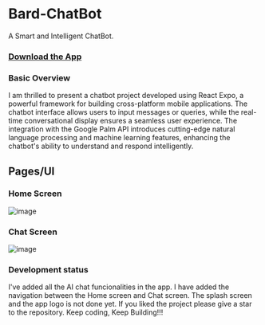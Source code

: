 
# Bard-ChatBot

A Smart and Intelligent ChatBot.

### [Download the App](https://drive.google.com/file/d/1ULD2w9Pul0xMey7CN76nLQbqVE5vsbCz/view?usp=sharing)

### Basic Overview

I am thrilled to present a chatbot project developed using React Expo, a powerful framework for building cross-platform mobile applications.
The chatbot interface allows users to input messages or queries, while the real-time conversational display ensures a seamless user experience. 
The integration with the Google Palm API introduces cutting-edge natural language processing and machine learning features, enhancing the chatbot's ability to understand and respond intelligently.

## Pages/UI

### Home Screen
![image](https://github.com/RohitPatra-2002/Bard-ChatBot/assets/119285694/72c5515c-a870-4646-b01a-dae4633e20ef)


### Chat Screen
![image](https://github.com/RohitPatra-2002/Bard-ChatBot/assets/119285694/f107667b-ed6c-450b-85ef-0a2abb8931b8)


### Development status

I've added all the AI chat funcionalities in the app. I have added the navigation between the Home screen and Chat screen. The splash screen and the app logo is not done yet.
If you liked the project please give a star to the repository.
Keep coding, Keep Building!!!

